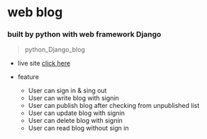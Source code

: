 # web blog

### built by python with web framework Django

> python_Django_blog

- live site [click here](http://jinho6225.pythonanywhere.com/)

- feature
  - User can sign in & sing out
  - User can write blog with signin
  - User can publish blog after checking from unpublished list
  - User can update blog with signin
  - User can delete blog with signin
  - User can read blog without sign in
